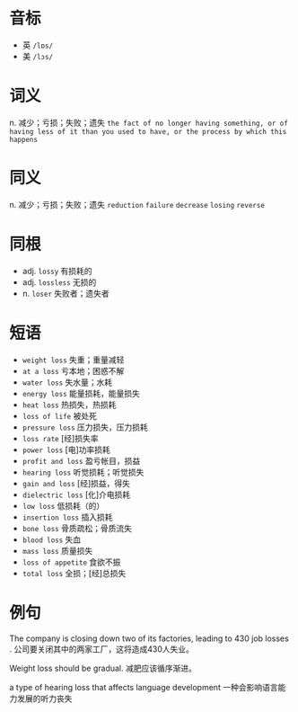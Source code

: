 # 音标

- 英 `/lɒs/`
- 美 `/lɔs/`

# 词义

n. 减少；亏损；失败；遗失
`the fact of no longer having something, or of having less of it than you used to have, or the process by which this happens`

# 同义

n. 减少；亏损；失败；遗失
`reduction` `failure` `decrease` `losing` `reverse`

# 同根

- adj. `lossy` 有损耗的
- adj. `lossless` 无损的
- n. `loser` 失败者；遗失者

# 短语

- `weight loss` 失重；重量减轻
- `at a loss` 亏本地；困惑不解
- `water loss` 失水量；水耗
- `energy loss` 能量损耗，能量损失
- `heat loss` 热损失，热损耗
- `loss of life` 被处死
- `pressure loss` 压力损失，压力损耗
- `loss rate` [经]损失率
- `power loss` [电]功率损耗
- `profit and loss` 盈亏帐目，损益
- `hearing loss` 听觉损耗；听觉损失
- `gain and loss` [经]损益，得失
- `dielectric loss` [化]介电损耗
- `low loss` 低损耗（的）
- `insertion loss` 插入损耗
- `bone loss` 骨质疏松；骨质流失
- `blood loss` 失血
- `mass loss` 质量损失
- `loss of appetite` 食欲不振
- `total loss` 全损；[经]总损失

# 例句

The company is closing down two of its factories, leading to 430 job losses .
公司要关闭其中的两家工厂，这将造成430人失业。

Weight loss should be gradual.
减肥应该循序渐进。

a type of hearing loss that affects language development
一种会影响语言能力发展的听力丧失


